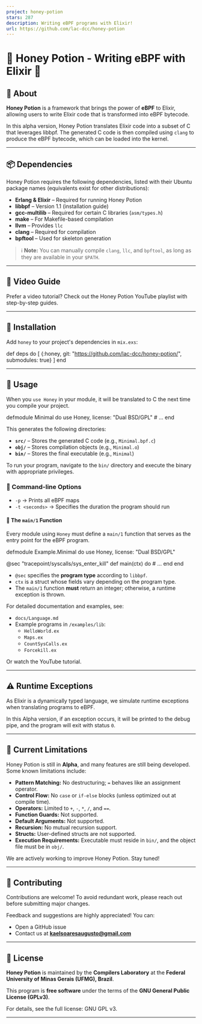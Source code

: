 ```yaml
---
project: honey-potion
stars: 287
description: Writing eBPF programs with Elixir!
url: https://github.com/lac-dcc/honey-potion
---
```


🍯 Honey Potion - Writing eBPF with Elixir 🍯
=============================================

🐝 About
--------

**Honey Potion** is a framework that brings the power of **eBPF** to Elixir, allowing users to write Elixir code that is transformed into eBPF bytecode.

In this alpha version, Honey Potion translates Elixir code into a subset of C that leverages libbpf. The generated C code is then compiled using `clang` to produce the eBPF bytecode, which can be loaded into the kernel.

* * *

📦 Dependencies
---------------

Honey Potion requires the following dependencies, listed with their Ubuntu package names (equivalents exist for other distributions):

-   **Erlang & Elixir** – Required for running Honey Potion
-   **libbpf** – Version 1.1 (installation guide)
-   **gcc-multilib** – Required for certain C libraries (`asm/types.h`)
-   **make** – For Makefile-based compilation
-   **llvm** – Provides `llc`
-   **clang** – Required for compilation
-   **bpftool** – Used for skeleton generation

> ℹ️ **Note:** You can manually compile `clang`, `llc`, and `bpftool`, as long as they are available in your `$PATH`.

* * *

🎥 Video Guide
--------------

Prefer a video tutorial? Check out the Honey Potion YouTube playlist with step-by-step guides.

* * *

🚀 Installation
---------------

Add `honey` to your project's dependencies in `mix.exs`:

def deps do
  \[
    {:honey, git: "https://github.com/lac-dcc/honey-potion/", submodules: true}
  \]
end

* * *

📝 Usage
--------

When you `use Honey` in your module, it will be translated to C the next time you compile your project.

defmodule Minimal do
  use Honey, license: "Dual BSD/GPL"
  \# ...
end

This generates the following directories:

-   **`src/`** – Stores the generated C code (e.g., `Minimal.bpf.c`)
-   **`obj/`** – Stores compilation objects (e.g., `Minimal.o`)
-   **`bin/`** – Stores the final executable (e.g., `Minimal`)

To run your program, navigate to the `bin/` directory and execute the binary with appropriate privileges.

### 🔧 Command-line Options

-   `-p` → Prints all eBPF maps
-   `-t <seconds>` → Specifies the duration the program should run

#### 🎯 The `main/1` Function

Every module using `Honey` must define a `main/1` function that serves as the entry point for the eBPF program.

defmodule Example.Minimal do
  use Honey, license: "Dual BSD/GPL"

  @sec "tracepoint/syscalls/sys\_enter\_kill"
  def main(ctx) do
    \# ...
  end
end

-   `@sec` specifies the **program type** according to `libbpf`.
-   `ctx` is a struct whose fields vary depending on the program type.
-   The `main/1` function **must** return an integer; otherwise, a runtime exception is thrown.

For detailed documentation and examples, see:

-   `docs/Language.md`
-   Example programs in `/examples/lib`:
    -   `HelloWorld.ex`
    -   `Maps.ex`
    -   `CountSysCalls.ex`
    -   `Forcekill.ex`

Or watch the YouTube tutorial.

* * *

⚠️ Runtime Exceptions
---------------------

As Elixir is a dynamically typed language, we simulate runtime exceptions when translating programs to eBPF.

In this Alpha version, if an exception occurs, it will be printed to the debug pipe, and the program will exit with status `0`.

* * *

🚧 Current Limitations
----------------------

Honey Potion is still in **Alpha**, and many features are still being developed. Some known limitations include:

-   **Pattern Matching:** No destructuring; `=` behaves like an assignment operator.
-   **Control Flow:** No `case` or `if-else` blocks (unless optimized out at compile time).
-   **Operators:** Limited to `+`, `-`, `*`, `/`, and `==`.
-   **Function Guards:** Not supported.
-   **Default Arguments:** Not supported.
-   **Recursion:** No mutual recursion support.
-   **Structs:** User-defined structs are not supported.
-   **Execution Requirements:** Executable must reside in `bin/`, and the object file must be in `obj/`.

We are actively working to improve Honey Potion. Stay tuned!

* * *

🤝 Contributing
---------------

Contributions are welcome! To avoid redundant work, please reach out before submitting major changes.

Feedback and suggestions are highly appreciated! You can:

-   Open a GitHub issue
-   Contact us at **kaelsoaresaugusto@gmail.com**

* * *

📜 License
----------

**Honey Potion** is maintained by the **Compilers Laboratory** at the **Federal University of Minas Gerais (UFMG), Brazil**.

This program is **free software** under the terms of the **GNU General Public License (GPLv3)**.

For details, see the full license: GNU GPL v3.

* * *
